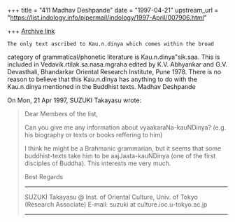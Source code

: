 +++
title = "411 Madhav Deshpande"
date = "1997-04-21"
upstream_url = "https://list.indology.info/pipermail/indology/1997-April/007906.html"

+++
[Archive link](https://list.indology.info/pipermail/indology/1997-April/007906.html)

	The only text ascribed to Kau.n.dinya which comes within the broad
category of grammatical/phonetic literature is Kau.n.dinya"sik.saa.  This
is included in Vedavik.rtilak.sa.nasa.mgraha edited by K.V. Abhyankar and
G.V. Devasthali, Bhandarkar Oriental Research Institute, Pune 1978.  There
is no reason to believe that this Kau.n.dinya has anything to do with the
Kau.n.dinya mentioned in the Buddhist texts.
	Madhav Deshpande

On Mon, 21 Apr 1997, SUZUKI Takayasu wrote:

> 
> Dear Members of the list,
> 
> Can you give me any information about vyaakaraNa-kauNDinya?
> (e.g. his biography or texts or books reffering to him)
> 
> I think he might be a Brahmanic grammarian, but it seems that some
> buddhist-texts take him to be aajJaata-kauNDinya (one of the first
> disciples of Buddha).
> This interests me very much.
> 
> 
> Best Regards
> 
> 
> *************************************************************
>  SUZUKI Takayasu @ Inst. of Oriental Culture, Univ. of Tokyo
>  (Research Associate)
>  E-mail: suzuki at culture.ioc.u-tokyo.ac.jp
> *************************************************************
> 
> 
> 





